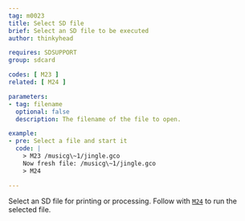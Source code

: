 ```yaml
---
tag: m0023
title: Select SD file
brief: Select an SD file to be executed
author: thinkyhead

requires: SDSUPPORT
group: sdcard

codes: [ M23 ]
related: [ M24 ]

parameters:
- tag: filename
  optional: false
  description: The filename of the file to open.

example:
- pre: Select a file and start it
  code: |
    > M23 /musicg\~1/jingle.gco
    Now fresh file: /musicg\~1/jingle.gco
    > M24

---
```


Select an SD file for printing or processing. Follow with [`M24`](/docs/gcode/M024.html) to run the selected file.
